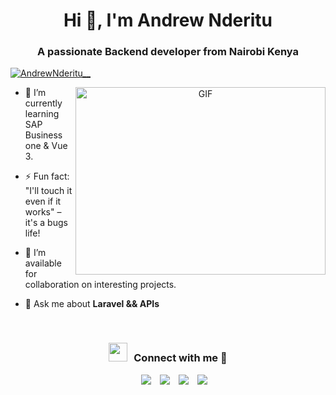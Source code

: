 <h1 align="center">Hi 👋, I'm Andrew Nderitu </h1>
<h3 align="center">A passionate Backend developer from Nairobi Kenya</h3>

<p align="left"> <a href="https://twitter.com/AndrewNderitu__" target="blank"><img src="https://img.shields.io/twitter/follow/AndrewNderitu__?logo=twitter&style=for-the-badge" alt="AndrewNderitu__" /></a> </p>

<a target="_blank" align="center">
  <img align="right" top="500" height="300" width="400" alt="GIF" src="https://media.giphy.com/media/SWoSkN6DxTszqIKEqv/giphy.gif">
</a>

<!--  - 🔭 I’m currently working in <a href="https://phoenix.tech/griffyn/" target="blank">Griffyn Robotech Private Limited</a> -->

- 🌱 I’m currently learning SAP Business one & Vue 3.

- ⚡ Fun fact: "I'll touch it even if it works" – it's a bugs life!

- 🤝 I’m available for collaboration on interesting projects.

- 💬 Ask me about **Laravel && APIs**


<br/>
<h3 align="center" > <img src="https://media.giphy.com/media/iY8CRBdQXODJSCERIr/giphy.gif" width="30" height="30" style="margin-right: 10px;">Connect with me 🤝 </h3>

<p align="center">

 <div align="center"  class="icons-social" style="margin-left: 10px;">
        <a style="margin-left: 10px;"  target="_blank" href="https://www.linkedin.com/in/andrew-nderitu/">
			<img src="https://img.icons8.com/doodle/40/000000/linkedin--v2.png"></a>
        <a style="margin-left: 10px;" target="_blank" href="https://github.com/andymush">
          <img src="https://img.icons8.com/doodle/40/000000/github--v1.png"></a>
        <a style="margin-left: 10px;" target="_blank" href="https://www.instagram.com/andrew.nderitu_/">
			<img src="https://img.icons8.com/doodle/40/000000/instagram-new--v2.png"></a>
		<a style="margin-left: 10px;" target="_blank" href="https://twitter.com/AndrewNderitu__">
			<img src="https://img.icons8.com/doodle/1x/twitter-squared--v2.png" ></a>
		
 </div>

</p>
